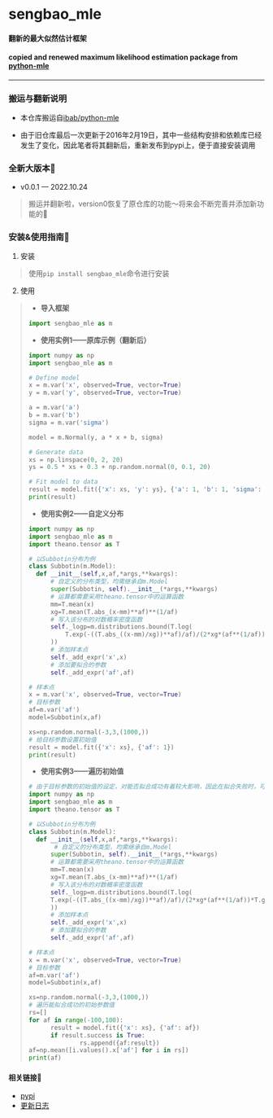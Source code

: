 # sengbao_mle 
#### **翻新的最大似然估计框架** 
#### **copied and renewed maximum likelihood estimation package from [python-mle](https://github.com/ibab/python-mle)**
***

### 搬运与翻新说明
* 本仓库搬运自[ibab/python-mle](https://github.com/ibab/python-mle)

* 由于旧仓库最后一次更新于2016年2月19日，其中一些结构安排和依赖库已经发生了变化，因此笔者将其翻新后，重新发布到pypi上，便于直接安装调用

### 全新大版本📢
* v0.0.1 — 2022.10.24
> 搬运并翻新啦，version0恢复了原仓库的功能～将来会不断完善并添加新功能的🥳


### 安装&使用指南🎯
1. 安装
> 使用`pip install sengbao_mle`命令进行安装
2. 使用
>* **导入框架** 
>```python
>import sengbao_mle as m
>```
>* **使用实例1——原库示例（翻新后）**
>```python
>import numpy as np
>import sengbao_mle as m
>
># Define model
>x = m.var('x', observed=True, vector=True)
>y = m.var('y', observed=True, vector=True)
>
>a = m.var('a')
>b = m.var('b')
>sigma = m.var('sigma')
>
>model = m.Normal(y, a * x + b, sigma)
>
># Generate data
>xs = np.linspace(0, 2, 20)
>ys = 0.5 * xs + 0.3 + np.random.normal(0, 0.1, 20)
>
># Fit model to data
>result = model.fit({'x': xs, 'y': ys}, {'a': 1, 'b': 1, 'sigma': 1})
>print(result)
>```
>* **使用实例2——自定义分布**
>```python
>import numpy as np
>import sengbao_mle as m
>import theano.tensor as T
>
># 以Subbotin分布为例
>class Subbotin(m.Model):
>   def __init__(self,x,af,*args,**kwargs):
>       # 自定义的分布类型，均需继承自m.Model
>       super(Subbotin, self).__init__(*args,**kwargs)
>       # 运算都需要采用theano.tensor中的运算函数
>       mm=T.mean(x)
>       xg=T.mean(T.abs_(x-mm)**af)**(1/af)
>       # 写入该分布的对数概率密度函数
>       self._logp=m.distributions.bound(T.log(
>           T.exp(-((T.abs_((x-mm)/xg))**af)/af)/(2*xg*(af**(1/af))*T.gamma(1+1/af))
>       ))
>       # 添加样本点
>       self._add_expr('x',x)
>       # 添加要拟合的参数
>       self._add_expr('af',af)
>
># 样本点
>x = m.var('x', observed=True, vector=True)
># 目标参数
>af=m.var('af')
>model=Subbotin(x,af)
>
>xs=np.random.normal(-3,3,(1000,))
># 给目标参数设置初始值
>result = model.fit({'x': xs}, {'af': 1})
>print(result)
>```
>
>* **使用实例3——遍历初始值**
>```python
># 由于目标参数的初始值的设定，对能否拟合成功有着较大影响，因此在拟合失败时，可以考虑便利初始值，以寻找能拟合成功的初始参数
>import numpy as np
>import sengbao_mle as m
>import theano.tensor as T
>
># 以Subbotin分布为例
>class Subbotin(m.Model):
>   def __init__(self,x,af,*args,**kwargs):
>    	 # 自定义的分布类型，均需继承自m.Model
>       super(Subbotin, self).__init__(*args,**kwargs)
>       # 运算都需要采用theano.tensor中的运算函数
>       mm=T.mean(x)
>       xg=T.mean(T.abs_(x-mm)**af)**(1/af)
>       # 写入该分布的对数概率密度函数
>       self._logp=m.distributions.bound(T.log(
>       T.exp(-((T.abs_((x-mm)/xg))**af)/af)/(2*xg*(af**(1/af))*T.gamma(1+1/af))
>       ))
>       # 添加样本点
>       self._add_expr('x',x)
>       # 添加要拟合的参数
>       self._add_expr('af',af)
>
># 样本点
>x = m.var('x', observed=True, vector=True)
># 目标参数
>af=m.var('af')
>model=Subbotin(x,af)
>
>xs=np.random.normal(-3,3,(1000,))
># 遍历能拟合成功的初始参数值
>rs=[]
>for af in range(-100,100):
>		result = model.fit({'x': xs}, {'af': af})
> 		if result.success is True:
>				rs.append({af:result})
>af=np.mean([i.values().x['af'] for i in rs])      	
>print(af)
>```

#### 相关链接🔗
* [pypi](https://pypi.org/project/sengbao-mle/)
* [更新日志](https://github.com/chen-001/sengbao_mle/blob/master/更新日志/更新日志.md)